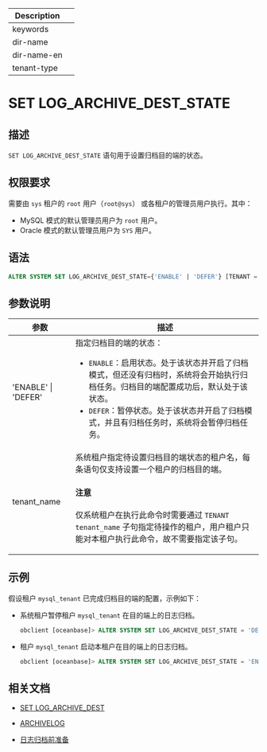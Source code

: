 | Description   |                 |
|---------------|-----------------|
| keywords      |                 |
| dir-name      |                 |
| dir-name-en   |                 |
| tenant-type   |                 |

# SET LOG_ARCHIVE_DEST_STATE

## 描述

`SET LOG_ARCHIVE_DEST_STATE` 语句用于设置归档目的端的状态。

## 权限要求

需要由 `sys` 租户的 `root` 用户（`root@sys`） 或各租户的管理员用户执行。其中：

* MySQL 模式的默认管理员用户为 `root` 用户。
* Oracle 模式的默认管理员用户为 `SYS` 用户。

## 语法

```sql
ALTER SYSTEM SET LOG_ARCHIVE_DEST_STATE={'ENABLE' | 'DEFER'} [TENANT = tenant_name];
```

## 参数说明

| 参数                    | 描述                                                                                                   |
|-------------------------|--------------------------------------------------------------------------------------------------------|
| 'ENABLE' \| 'DEFER'     | 指定归档目的端的状态：<ul><li>`ENABLE`：启用状态。处于该状态并开启了归档模式，但还没有归档时，系统将会开始执行归档任务。归档目的端配置成功后，默认处于该状态。</li> <li>`DEFER`：暂停状态。处于该状态并开启了归档模式，并且有归档任务时，系统将会暂停归档任务。</li></ul>                                                                   |
| tenant_name             | 系统租户指定待设置归档目的端状态的租户名，每条语句仅支持设置一个租户的归档目的端。<main id="notice" type='notice'><h4>注意</h4><p>仅系统租户在执行此命令时需要通过 <code>TENANT tenant_name</code> 子句指定待操作的租户，用户租户只能对本租户执行此命令，故不需要指定该子句。</p></main>  |

## 示例

假设租户 `mysql_tenant` 已完成归档目的端的配置，示例如下：

* 系统租户暂停租户 `mysql_tenant` 在目的端上的日志归档。

  ```sql
  obclient [oceanbase]> ALTER SYSTEM SET LOG_ARCHIVE_DEST_STATE = 'DEFER' TENANT = mysql_tenant;
  ```

* 租户 `mysql_tenant` 启动本租户在目的端上的日志归档。

  ```sql
  obclient [oceanbase]> ALTER SYSTEM SET LOG_ARCHIVE_DEST_STATE = 'ENABLE';
  ```

## 相关文档

* [SET LOG_ARCHIVE_DEST](150.set-log-archive-dest.md)

* [ARCHIVELOG](200.archivelog.md)

* [日志归档前准备](../../../../../600.manage/600.backup-and-recovery/300.log-archive/200.preparation-before-log-archive.md)
